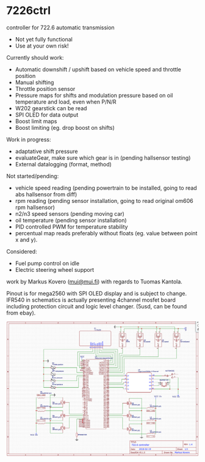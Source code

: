 # 7226ctrl
controller for 722.6 automatic transmission

- Not yet fully functional
- Use at your own risk!

Currently should work:
- Automatic downshift / upshift based on vehicle speed and throttle position
- Manual shifting
- Throttle position sensor
- Pressure maps for shifts and modulation pressure based on oil temperature and load, even when P/N/R
- W202 gearstick can be read
- SPI OLED for data output
- Boost limit maps
- Boost limiting (eg. drop boost on shifts)

Work in progress:
- adaptative shift pressure
- evaluateGear, make sure which gear is in (pending hallsensor testing)
- External datalogging (format, method)


Not started/pending:
- vehicle speed reading (pending powertrain to be installed, going to read abs hallsensor from diff)
- rpm reading (pending sensor installation, going to read original om606 rpm hallsensor)
- n2/n3 speed sensors (pending moving car)
- oil temperature (pending sensor installation)
- PID controlled PWM for temperature stability
- percentual map reads preferably without floats (eg. value between point x and y).

Considered:
- Fuel pump control on idle
- Electric steering wheel support

work by Markus Kovero (mui@mui.fi) with regards to Tuomas Kantola.

Pinout is for mega2560 with SPI OLED display and is subject to change.
IFR540 in schematics is actually presenting 4channel mosfet board including protection circuit and logic level changer. (5usd, can be found from ebay).

![Alt text](/schematics.png?raw=true "Title")

